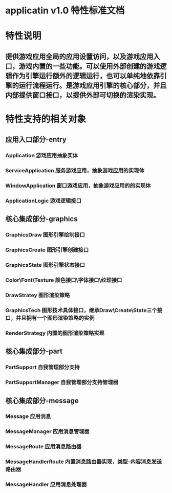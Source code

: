 # applicatin v1.0 特性标准文档

# 特性说明
## 提供游戏应用全局的应用设置访问，以及游戏应用入口，游戏内置的一些功能。可以使用外部创建的游戏逻辑作为引擎运行额外的逻辑运行，也可以单纯地依靠引擎的运行流程运行。是游戏应用引擎的核心部分，并且内部提供窗口接口，以提供外部可切换的渲染实现。

# 特性支持的相关对象

## 应用入口部分-entry
### Application 游戏应用抽象实体
### ServiceApplication 服务游戏应用，抽象游戏应用的实现体
### WindowApplication 窗口游戏应用，抽象游戏应用的的实现体
### ApplicationLogic 游戏逻辑接口

## 核心集成部分-graphics
### GraphicsDraw 图形引擎绘制接口
### GraphicsCreate 图形引擎创建接口
### GraphicsState 图形引擎状态接口
### Color\Font\Texture 颜色接口\字体接口\纹理接口
### DrawStratey 图形渲染策略
### GraphicsTech 图形技术具体接口，继承Draw\Create\State三个接口，并且拥有一个图形渲染策略的实例
### RenderStrategy 内置的图形渲染策略实现

## 核心集成部分-part
### PartSupport 自我管理部分支持
### PartSupportManager 自我管理部分支持管理器

## 核心集成部分-message
### Message 应用消息
### MessageManager  应用消息管理器
### MessageRoute 应用消息路由器
### MessageHandlerRoute 内置消息路由器实现，类型-内容消息发送路由器
### MessageHandler 应用消息处理器